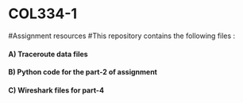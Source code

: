 # COL334-1
#Assignment resources
#This repository contains the following files : 
#### A) Traceroute data files 
#### B) Python code for the part-2 of assignment 
#### C) Wireshark files for part-4
